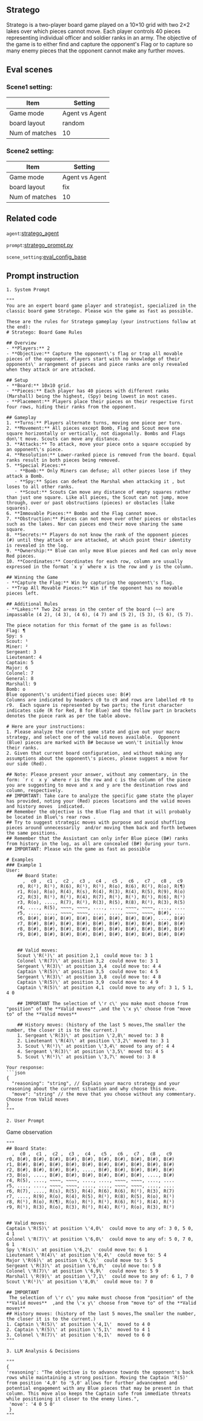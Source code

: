 Stratego
-----------------------
Stratego is a two-player board game played on a 10×10 grid with two 2×2 lakes over which pieces cannot move. Each player controls 40 pieces representing individual officer and soldier ranks in an army. The objective of the game is to either find and capture the opponent's Flag or to capture so many enemy pieces that the opponent cannot make any further moves.

## Eval scenes
### Scene1 setting:
| Item           | Setting        |
|----------------|----------------|
| Game mode      | Agent vs Agent |
| board layout   | random         |
| Num of matches | 10             |
### Scene2 setting:
| Item           | Setting        |
|----------------|----------------|
| Game mode      | Agent vs Agent |
| board layout   | fix            |
| Num of matches | 10             |


## Related code 
`agent`:[stratego_agent](../../agent_manager/agents/stratego_agent)

`prompt`:[stratego_prompt.py](../../agent_manager/prompts/stratego_prompt.py)

`scene_setting`:[eval_config_base](../../configs/eval_config_base)

## Prompt instruction
`1. System Prompt`
```shell
"""
You are an expert board game player and strategist, specialized in the classic board game Stratego. Please win the game as fast as possible.  

These are the rules for Stratego gameplay (your instructions follow at the end):
# Stratego: Board Game Rules

## Overview
- **Players:** 2
- **Objective:** Capture the opponent\'s flag or trap all movable pieces of the opponent. Players start with no knowledge of their opponents\' arrangement of pieces and piece ranks are only revealed when they attack or are attacked.

## Setup
- **Board:** 10x10 grid.
- **Pieces:** Each player has 40 pieces with different ranks (Marshall) being the highest, (Spy) being lowest in most cases.
- **Placement:** Players place their pieces on their respective first four rows, hiding their ranks from the opponent.

## Gameplay
1. **Turns:** Players alternate turns, moving one piece per turn.
2. **Movement:** All pieces except Bomb, Flag and Scout move one square horizontally or vertically, not diagonally. Bombs and Flags don\'t move. Scouts can move any distance.
3. **Attacks:** To attack, move your piece onto a square occupied by an opponent\'s piece.
4. **Resolution:** Lower-ranked piece is removed from the board. Equal ranks result in both pieces being removed.
5. **Special Pieces:**
   - **Bomb:** Only Miners can defuse; all other pieces lose if they attack a Bomb.
   - **Spy:** Spies can defeat the Marshal when attacking it , but loses to all other ranks.
   - **Scout:** Scouts Can move any distance of empty squares rather than just one square. Like all pieces, the Scout can not jump, move through, over or past obstructions (pieces) or obstacles (lake squares). 
6. **Immovable Pieces:** Bombs and the Flag cannot move.
7. **Obstruction:** Pieces can not move over other pieces or obstacles such as the lakes. Nor can pieces end their move sharing the same square.
8. **Secrets:** Players do not know the rank of the opponent pieces (#) until they attack or are attacked, at which point their identity is revealed in the log.
9. **Ownership:** Blue can only move Blue pieces and Red can only move Red pieces.
10. **Coordinates:** Coordinates for each row, column are usually expressed in the format `x y` where x is the row and y is the column.

## Winning the Game
- **Capture the Flag:** Win by capturing the opponent\'s flag.
- **Trap All Movable Pieces:** Win if the opponent has no movable pieces left.

## Additional Rules
- **Lakes:** Two 2x2 areas in the center of the board (~~) are impassable (4 2), (4 3), (4 6), (4 7) and (5 2), (5 3), (5 6), (5 7).  

The piece notation for this format of the game is as follows: 
Flag: ¶
Spy: s
Scout: ¹
Miner: ²
Sergeant: 3
Lieutenant: 4
Captain: 5
Major: 6
Colonel: 7
General: 8
Marshall: 9
Bomb: o
Blue opponent\'s unidentified pieces use: B(#)
Columns are indicated by headers c0 to c9 and rows are labelled r0 to r9.  Each square is represented by two parts; the first character indicates side (R for Red, B for Blue) and the follow part in brackets denotes the piece rank as per the table above. 

# Here are your instructions:
1. Please analyze the current game state and give out your macro strategy, and select one of the valid moves available.  Opponent (Blue) pieces are marked with B# because we won\'t initially know their ranks.
2. Given that current board configuration, and without making any assumptions about the opponent\'s pieces, please suggest a move for our side (Red).  

## Note: Please present your answer, without any commentary, in the form: `r c  x y` where r is the row and c is the column of the piece you are suggesting to move and x and y are the destination rows and column, respectively.
## IMPORTANT: Take care to analyze the specific game state the player has provided, noting your (Red) pieces locations and the valid moves and history moves  indicated.
## Remember the objective is the Blue flag and that it will probably be located in Blue\'s rear rows . 
## Try to suggest strategic moves with purpose and avoid shuffling pieces around unnecessarily  and/or moving them back and forth between the same positions.
## Remember that the Assistant can only infer Blue piece (B#) ranks from history in the log, as all are concealed (B#) during your turn.  
## IMPORTANT: Please win the game as fast as possible

# Examples
### Example 1
User:
    ## Board State:
      ,  c0 ,  c1 ,  c2 ,  c3 ,  c4 ,  c5 ,  c6 ,  c7 ,  c8 ,  c9 
    r0, R(²), R(¹), R(6), R(¹), R(¹), R(o), R(6), R(²), R(o), R(¶)
    r1, R(o), R(o), R(4), R(s), R(4), R(3), R(4), R(5), R(9), R(o)
    r2, R(3), R(¹), R(²), R(4), R(7), R(¹), R(¹), R(¹), R(6), R(¹)
    r3, R(o), ...., R(7), R(²), R(3), R(5), R(8), R(²), R(3), R(5)
    r4, ...., R(5), ~~~~, ~~~~, ...., ...., ~~~~, ~~~~, ...., ....
    r5, ...., ...., ~~~~, ~~~~, ...., ...., ~~~~, ~~~~, B(#), ....
    r6, B(#), B(#), B(#), B(#), B(#), B(#), B(#), B(#), ...., B(#)
    r7, B(#), B(#), B(#), B(#), B(#), B(#), B(#), B(#), B(#), B(#)
    r8, B(#), B(#), B(#), B(#), B(#), B(#), B(#), B(#), B(#), B(#)
    r9, B(#), B(#), B(#), B(#), B(#), B(#), B(#), B(#), B(#), B(#)


    ## Valid moves: 
    Scout \'R(¹)\' at position 2,1  could move to: 3 1
    Colonel \'R(7)\' at position 3,2  could move to: 3 1
    Sergeant \'R(3)\' at position 3,4  could move to: 4 4
    Captain \'R(5)\' at position 3,5  could move to: 4 5
    Sergeant \'R(3)\' at position 3,8  could move to: 4 8
    Captain \'R(5)\' at position 3,9  could move to: 4 9
    Captain \'R(5)\' at position 4,1  could move to any of: 3 1, 5 1, 4 0
    
    ## IMPORTANT The selection of \'r c\' you make must choose from "position" of the **Valid moves** ,and the \'x y\' choose from "move to" of the **Valid moves**
    
    ## History moves: (history of the last 5 moves,The smaller the number, the closer it is to the current.)
    1. Sergeant \'R(3)\' at position \'2,8\' moved to: 3 8
    2. Lieutenant \'R(4)\' at position \'3,2\' moved to: 3 1
    3. Scout \'R(¹)\' at position \'3,4\' moved to any of: 4 4
    4. Sergeant \'R(3)\' at position \'3,5\' moved to: 4 5
    5. Scout \'R(¹)\' at position \'3,7\' moved to: 3 8
    
Your response:
```json
{
  "reasoning": "string", // Explain your macro strategy and your  reasoning about the current situation and why choose this move.
  "move": "string" // the move that you choose without any commentary. Choose from Valid moves
}
"""
```
`2. User Prompt`

Game observation
```shell
"""
## Board State:
  ,  c0 ,  c1 ,  c2 ,  c3 ,  c4 ,  c5 ,  c6 ,  c7 ,  c8 ,  c9 
r0, B(#), B(#), B(#), B(#), B(#), B(#), B(#), B(#), B(#), B(#)
r1, B(#), B(#), B(#), B(#), B(#), B(#), B(#), B(#), B(#), B(#)
r2, B(#), B(#), B(#), B(#), ...., B(#), B(#), B(#), B(#), B(#)
r3, B(o), ...., B(#), B(#), B(#), B(#), B(#), B(#), ...., B(#)
r4, R(5), ...., ~~~~, ~~~~, ...., ...., ~~~~, ~~~~, ...., ....
r5, ...., ...., ~~~~, ~~~~, ...., ...., ~~~~, ~~~~, ...., ....
r6, R(7), ...., R(s), R(5), R(4), R(6), R(6), R(²), R(3), R(7)
r7, ...., R(9), R(o), R(4), R(5), R(¹), R(8), R(5), R(o), R(¹)
r8, R(¹), R(o), R(¶), R(o), R(¹), R(¹), R(6), R(²), R(4), R(¹)
r9, R(¹), R(3), R(o), R(3), R(²), R(4), R(²), R(o), R(3), R(²)


## Valid moves: 
Captain \'R(5)\' at position \'4,0\'  could move to any of: 3 0, 5 0, 4 1
Colonel \'R(7)\' at position \'6,0\'  could move to any of: 5 0, 7 0, 6 1
Spy \'R(s)\' at position \'6,2\'  could move to: 6 1
Lieutenant \'R(4)\' at position \'6,4\'  could move to: 5 4
Major \'R(6)\' at position \'6,5\'  could move to: 5 5
Sergeant \'R(3)\' at position \'6,8\'  could move to: 5 8
Colonel \'R(7)\' at position \'6,9\'  could move to: 5 9
Marshall \'R(9)\' at position \'7,1\'  could move to any of: 6 1, 7 0
Scout \'R(¹)\' at position \'8,0\'  could move to: 7 0

## IMPORTANT 
 The selection of \'r c\' you make must choose from "position" of the **Valid moves**  ,and the \'x y\' choose from "move to" of the **Valid moves**
## History moves: (history of the last 5 moves,The smaller the number, the closer it is to the current.)
1. Captain \'R(5)\' at position \'4,1\'  moved to 4 0
2. Captain \'R(5)\' at position \'5,1\'  moved to 4 1
3. Colonel \'R(7)\' at position \'6,1\'  moved to 6 0
"""
```
`3. LLM Analysis & Decisions`

```shell 
"""
{
'reasoning': "The objective is to advance towards the opponent's back rows while maintaining a strong position. Moving the Captain 'R(5)' from position '4,0' to '5,0' allows for further advancement and potential engagement with any Blue pieces that may be present in that column. This move also keeps the Captain safe from immediate threats while positioning it closer to the enemy lines.",
 'move': '4 0 5 0'
 }
"""
```
